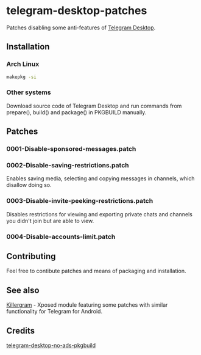 # telegram-desktop-patches

Patches disabling some anti-features of [Telegram Desktop](https://desktop.telegram.org/).

## Installation

### Arch Linux

```sh
makepkg -si
```

### Other systems

Download source code of Telegram Desktop and run commands from prepare(), build() and package() in PKGBUILD manually.

## Patches

### 0001-Disable-sponsored-messages.patch

### 0002-Disable-saving-restrictions.patch

Enables saving media, selecting and copying messages in channels, which disallow doing so.

### 0003-Disable-invite-peeking-restrictions.patch

Disables restrictions for viewing and exporting private chats and channels you didn't join but are able to view.

### 0004-Disable-accounts-limit.patch

## Contributing

Feel free to contibute patches and means of packaging and installation.

## See also

[Killergram](https://github.com/shatyuka/Killergram) - Xposed module featuring some patches with similar functionality for Telegram for Android.

## Credits

[telegram-desktop-no-ads-pkgbuild](https://github.com/vehlwn/telegram-desktop-no-ads-pkgbuild)
